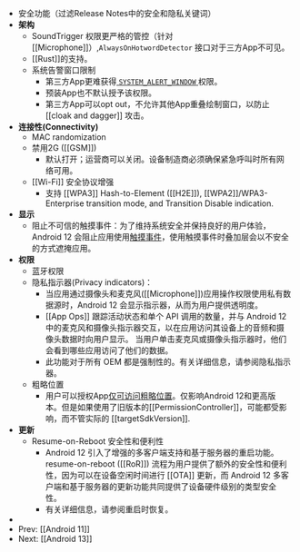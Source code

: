 - 安全功能（过滤Release Notes中的安全和隐私关键词）
- **架构**
	- SoundTrigger 权限更严格的管控（针对 [[Microphone]]）,`AlwaysOnHotwordDetector` 接口对于三方App不可见。
	- [[Rust]]的支持。
	- 系统告警窗口限制
		- 第三方App更难获得[ `SYSTEM_ALERT_WINDOW` ](https://developer.android.google.cn/reference/android/Manifest.permission#SYSTEM_ALERT_WINDOW)权限。
		- 预装App也不默认授予该权限。
		- 第三方App可以opt out，不允许其他App重叠绘制窗口，以防止 [[cloak and dagger]] 攻击。
- **连接性(Connectivity)**
	- MAC randomization
	- 禁用2G ([[GSM]])
		- 默认打开；运营商可以关闭。设备制造商必须确保紧急呼叫时所有网络可用。
	- [[Wi-Fi]] 安全协议增强
		- 支持 [[WPA3]] Hash-to-Element ([[H2E]]), [[WPA2]]/WPA3-Enterprise transition mode, and Transition Disable indication.
- **显示**
	- 阻止不可信的触摸事件：为了维持系统安全并保持良好的用户体验，Android 12 会阻止应用使用[触摸事件](https://developer.android.google.cn/training/gestures)，使用触摸事件时叠加层会以不安全的方式遮掩应用。
- **权限**
	- 蓝牙权限
	- 隐私指示器(Privacy indicators)：
		- 当应用通过摄像头和麦克风([[Microphone]])应用操作权限使用私有数据源时，Android 12 会显示指示器，从而为用户提供透明度。
		- [[App Ops]] 跟踪活动状态和单个 API 调用的数量，并与 Android 12 中的麦克风和摄像头指示器交互，以在应用访问其设备上的音频和摄像头数据时向用户显示。 当用户单击麦克风或摄像头指示器时，他们会看到哪些应用访问了他们的数据。
		- 此功能对于所有 OEM 都是强制性的。有关详细信息，请参阅隐私指示器。
	- 粗略位置
		- 用户可以授权App[仅可访问粗略位置](https://developer.android.google.cn/training/location/permissions#approximate-request)。仅影响Android 12和更高版本。但是如果使用了旧版本的[[PermissionController]]，可能都受影响，而不管实际的 [[targetSdkVersion]].
- **更新**
	- Resume-on-Reboot 安全性和便利性
		- Android 12 引入了增强的多客户端支持和基于服务器的重启功能。resume-on-reboot ([[RoR]]) 流程为用户提供了额外的安全性和便利性，因为可以在设备空闲时间进行 [[OTA]] 更新，而 Android 12 多客户端和基于服务器的更新功能共同提供了设备硬件级别的类型安全性。
		- 有关详细信息，请参阅重启时恢复。
-
- Prev: [[Android 11]]
- Next: [[Android 13]]